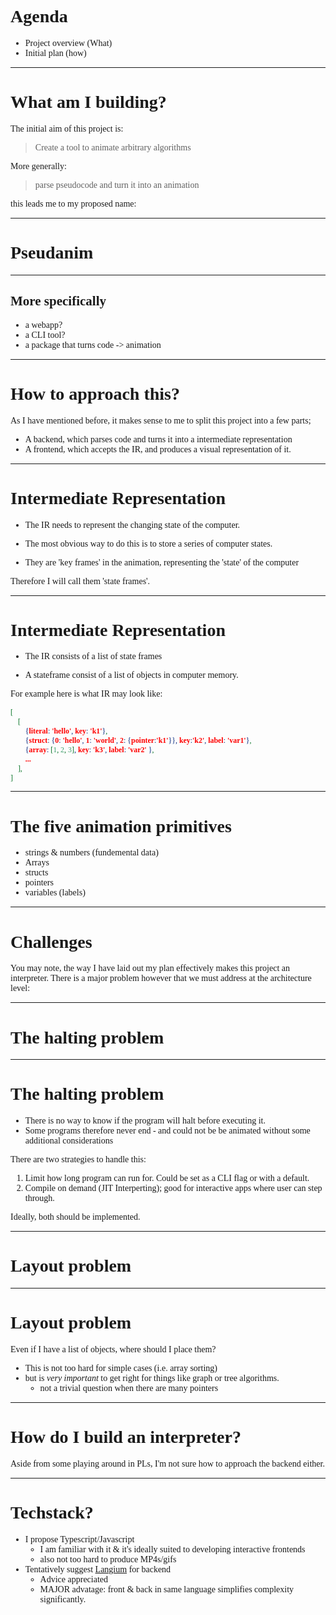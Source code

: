 <style>
	*{
		font-family: 'FiraCode NF';
	}
</style>

# Agenda

- Project overview (What)
- Initial plan (how)

---

# What am I building?

The initial aim of this project is:

> Create a tool to animate arbitrary algorithms

More generally:

> parse pseudocode and turn it into an animation

this leads me to my proposed name:

---

# Pseudanim

---

## More specifically

- a webapp?
- a CLI tool?
- a package that turns code -> animation

---

# How to approach this?

As I have mentioned before, it makes sense to me to split this project into a few parts;

- A backend, which parses code and turns it into a intermediate representation
- A frontend, which accepts the IR, and produces a visual representation of it.

---

# Intermediate Representation

- The IR needs to represent the changing state of the computer.

- The most obvious way to do this is to store a series of computer states.
- They are 'key frames' in the animation, representing the 'state' of the computer

Therefore I will call them 'state frames'.

---

# Intermediate Representation

- The IR consists of a list of state frames

- A stateframe consist of a list of objects in computer memory.

For example here is what IR may look like:

```json
[
	[
		{literal: 'hello', key: 'k1'},
		{struct: {0: 'hello', 1: 'world', 2: {pointer:'k1'}}, key:'k2', label: 'var1'},
		{array: [1, 2, 3], key: 'k3', label: 'var2' },
		...
	],
]
```

---

# The five animation primitives

- strings & numbers (fundemental data)
- Arrays
- structs
- pointers
- variables (labels)

---

# Challenges

You may note, the way I have laid out my plan effectively makes this project an interpreter.
There is a major problem however that we must address at the architecture level:

---

# The halting problem

---

# The halting problem

- There is no way to know if the program will halt before executing it.
- Some programs therefore never end - and could not be be animated without some additional considerations

There are two strategies to handle this:

1. Limit how long program can run for. Could be set as a CLI flag or with a default.
2. Compile on demand (JIT Interperting); good for interactive apps where user can step through.

Ideally, both should be implemented.

---

# Layout problem

---

# Layout problem

Even if I have a list of objects, where should I place them?

- This is not too hard for simple cases (i.e. array sorting)
- but is _very important_ to get right for things like graph or tree algorithms.
  - not a trivial question when there are many pointers

---

# How do I build an interpreter?

Aside from some playing around in PLs, I'm not sure how to approach the backend either.

---

# Techstack?

- I propose Typescript/Javascript
  - I am familiar with it & it's ideally suited to developing interactive frontends
  - also not too hard to produce MP4s/gifs
- Tentatively suggest [Langium](https://langium.org/) for backend
  - Advice appreciated
  - MAJOR advatage: front & back in same language simplifies complexity significantly.
